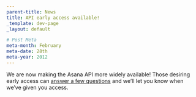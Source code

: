```yaml
---
parent-title: News
title: API early access available!
_template: dev-page
_layout: default

# Post Meta
meta-month: February
meta-date: 28th
meta-year: 2012
---
```

We are now making the Asana API more widely available! Those desiring early access can <a href="https://docs.google.com/a/asana.com/spreadsheet/viewform?formkey=dGF2TUlmWFA0czRhSjlfS2NpZVFYZ0E6MQ" target="_blank" rel="noopener noreferrer">answer a few questions</a> and we&rsquo;ll let you know when we&rsquo;ve given you access.
